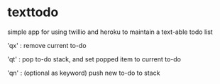 # texttodo
simple app for using twillio and heroku to maintain a text-able todo list 

'qx' : remove current to-do

'qt' : pop to-do stack, and set popped item to current to-do

'qn' : (optional as keyword) push new to-do to stack
 